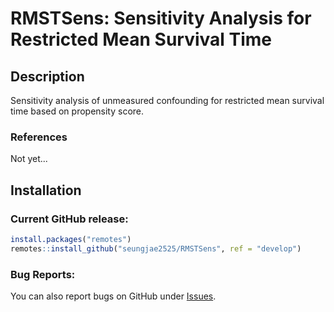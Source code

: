 # RMSTSens: Sensitivity Analysis for Restricted Mean Survival Time

## Description

Sensitivity analysis of unmeasured confounding for restricted mean survival time based on propensity score.
 
### References
Not yet...


## Installation
### Current GitHub release:

```r
install.packages("remotes")
remotes::install_github("seungjae2525/RMSTSens", ref = "develop")
```


### Bug Reports:
You can also report bugs on GitHub under [Issues](https://github.com/seungjae2525/RMSTSens/issues/).
